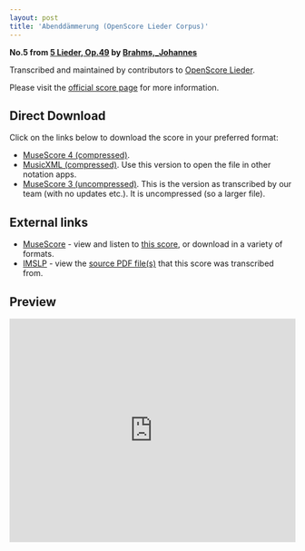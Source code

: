 ```yaml
---
layout: post
title: 'Abenddämmerung (OpenScore Lieder Corpus)'
---
```


__No.5 from [5 Lieder, Op.49](https://fourscoreandmore.org/openscore/lieder/Brahms,_Johannes/5_Lieder,_Op.49/) by [Brahms,_Johannes](https://fourscoreandmore.org/openscore/lieder/Brahms,_Johannes)__

Transcribed and maintained by contributors to [OpenScore Lieder].

Please visit the [official score page] for more information.

[official score page]: https://musescore.com/openscore-lieder-corpus/scores/4978492
[OpenScore Lieder]: https://musescore.com/openscore-lieder-corpus

## Direct Download

Click on the links below to download the score in your preferred format:
- [MuseScore 4 (compressed)](https://fourscoreandmore.org/openscore/lieder/Brahms,_Johannes/5_Lieder,_Op.49/5_Abendd%C3%A4mmerung.mscz).
- [MusicXML (compressed)](https://fourscoreandmore.org/openscore/lieder/Brahms,_Johannes/5_Lieder,_Op.49/5_Abendd%C3%A4mmerung.mxl). Use this version to open the file in other notation apps.
- [MuseScore 3 (uncompressed)](https://raw.githubusercontent.com/OpenScore/Lieder/refs/heads/main/scores/Brahms,_Johannes/5_Lieder,_Op.49/5_Abendd%C3%A4mmerung/lc4978492.mscx). This is the version as transcribed by our team (with no updates etc.). It is uncompressed (so a larger file).

## External links

- [MuseScore] - view and listen to [this score][MuseScore], or download in a variety of formats.
- [IMSLP] - view the [source PDF file(s)][IMSLP] that this score was transcribed from.

[MuseScore]: https://musescore.com/score/4978492
[IMSLP]: https://imslp.org/wiki/Special:ReverseLookup/81909

## Preview

<iframe width="100%" height="394" src="https://musescore.com/openscore-lieder-corpus/scores/4978492/embed" frameborder="0" allowfullscreen allow="autoplay; fullscreen"></iframe>
